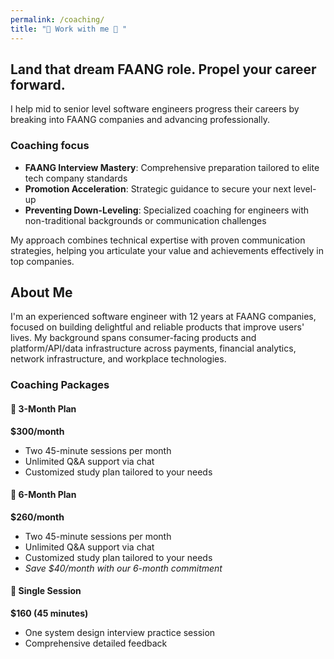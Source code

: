 ```yaml
---
permalink: /coaching/
title: "🚀 Work with me 🚀 "
---
```


## Land that dream FAANG role. Propel your career forward.

I help mid to senior level software engineers progress their careers by breaking into FAANG companies and advancing professionally.

<!-- Google Calendar Appointment Scheduling begin -->
<link href="https://calendar.google.com/calendar/scheduling-button-script.css" rel="stylesheet">
<script src="https://calendar.google.com/calendar/scheduling-button-script.js" async></script>
<script>
(function() {
  var target = document.currentScript;
  window.addEventListener('load', function() {
    calendar.schedulingButton.load({
      url: 'https://calendar.google.com/calendar/appointments/schedules/AcZssZ0wm_JouXWn9ckzAmwev_8YKzcUPReKKsDzl0-eO0DelfZ6QQpW0yu44M3NXp4BsIZQhUbBVYdM?gv=true',
      color: '#039BE5',
      label: 'Book free consultation 🚀',
      target,
    });
  });
})();
</script>
<!-- end Google Calendar Appointment Scheduling -->

### Coaching focus
- **FAANG Interview Mastery**: Comprehensive preparation tailored to elite tech company standards
- **Promotion Acceleration**: Strategic guidance to secure your next level-up
- **Preventing Down-Leveling**: Specialized coaching for engineers with non-traditional backgrounds or communication challenges

My approach combines technical expertise with proven communication strategies, helping you articulate your value and achievements effectively in top companies.

## About Me
I'm an experienced software engineer with 12 years at FAANG companies, focused on building delightful and reliable products that improve users' lives. My background spans consumer-facing products and platform/API/data infrastructure across payments, financial analytics, network infrastructure, and workplace technologies.

### Coaching Packages

#### 📌 3-Month Plan
**$300/month**
- Two 45-minute sessions per month
- Unlimited Q&A support via chat
- Customized study plan tailored to your needs

#### 📌 6-Month Plan
**$260/month**
- Two 45-minute sessions per month
- Unlimited Q&A support via chat
- Customized study plan tailored to your needs
- *Save $40/month with our 6-month commitment*

#### 📌 Single Session
**$160 (45 minutes)**
- One system design interview practice session
- Comprehensive detailed feedback

<!-- Google Calendar Appointment Scheduling begin -->
<link href="https://calendar.google.com/calendar/scheduling-button-script.css" rel="stylesheet">
<script src="https://calendar.google.com/calendar/scheduling-button-script.js" async></script>
<script>
(function() {
  var target = document.currentScript;
  window.addEventListener('load', function() {
    calendar.schedulingButton.load({
      url: 'https://calendar.google.com/calendar/appointments/schedules/AcZssZ0wm_JouXWn9ckzAmwev_8YKzcUPReKKsDzl0-eO0DelfZ6QQpW0yu44M3NXp4BsIZQhUbBVYdM?gv=true',
      color: '#039BE5',
      label: 'Book free consultation 🚀',
      target,
    });
  });
})();
</script>
<!-- end Google Calendar Appointment Scheduling -->